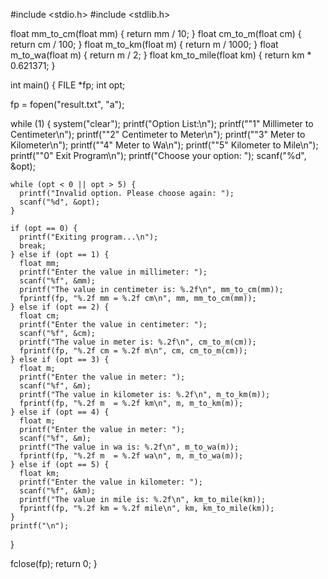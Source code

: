 #include <stdio.h>
#include <stdlib.h>

float mm_to_cm(float mm) { return mm / 10; }
float cm_to_m(float cm) { return cm / 100; }
float m_to_km(float m) { return m / 1000; }
float m_to_wa(float m) { return m / 2; }
float km_to_mile(float km) { return km * 0.621371; }

int main() {
  FILE *fp;
  int opt;

  fp = fopen("result.txt", "a");

  while (1) {
    system("clear");
    printf("Option List:\n");
    printf("\"1\" Millimeter to Centimeter\n");
    printf("\"2\" Centimeter to Meter\n");
    printf("\"3\" Meter to Kilometer\n");
    printf("\"4\" Meter to Wa\n");
    printf("\"5\" Kilometer to Mile\n");
    printf("\"0\" Exit Program\n");
    printf("Choose your option: ");
    scanf("%d", &opt);

    while (opt < 0 || opt > 5) {
      printf("Invalid option. Please choose again: ");
      scanf("%d", &opt);
    }

    if (opt == 0) {
      printf("Exiting program...\n");
      break;
    } else if (opt == 1) {
      float mm;
      printf("Enter the value in millimeter: ");
      scanf("%f", &mm);
      printf("The value in centimeter is: %.2f\n", mm_to_cm(mm));
      fprintf(fp, "%.2f mm = %.2f cm\n", mm, mm_to_cm(mm));
    } else if (opt == 2) {
      float cm;
      printf("Enter the value in centimeter: ");
      scanf("%f", &cm);
      printf("The value in meter is: %.2f\n", cm_to_m(cm));
      fprintf(fp, "%.2f cm = %.2f m\n", cm, cm_to_m(cm));
    } else if (opt == 3) {
      float m;
      printf("Enter the value in meter: ");
      scanf("%f", &m);
      printf("The value in kilometer is: %.2f\n", m_to_km(m));
      fprintf(fp, "%.2f m  = %.2f km\n", m, m_to_km(m));
    } else if (opt == 4) {
      float m;
      printf("Enter the value in meter: ");
      scanf("%f", &m);
      printf("The value in wa is: %.2f\n", m_to_wa(m));
      fprintf(fp, "%.2f m  = %.2f wa\n", m, m_to_wa(m));
    } else if (opt == 5) {
      float km;
      printf("Enter the value in kilometer: ");
      scanf("%f", &km);
      printf("The value in mile is: %.2f\n", km_to_mile(km));
      fprintf(fp, "%.2f km = %.2f mile\n", km, km_to_mile(km));
    }
    printf("\n");
  }

  fclose(fp);
  return 0;
}
